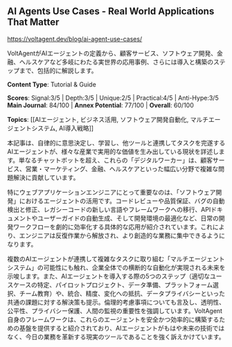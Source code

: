 ## AI Agents Use Cases - Real World Applications That Matter

https://voltagent.dev/blog/ai-agent-use-cases/

VoltAgentがAIエージェントの定義から、顧客サービス、ソフトウェア開発、金融、ヘルスケアなど多岐にわたる実世界の応用事例、さらには導入と構築のステップまで、包括的に解説します。

**Content Type**: Tutorial & Guide

**Scores**: Signal:3/5 | Depth:3/5 | Unique:2/5 | Practical:4/5 | Anti-Hype:3/5
**Main Journal**: 84/100 | **Annex Potential**: 77/100 | **Overall**: 60/100

**Topics**: [[AIエージェント, ビジネス活用, ソフトウェア開発自動化, マルチエージェントシステム, AI導入戦略]]

本記事は、自律的に意思決定し、学習し、他ツールと連携してタスクを完遂するAIエージェントが、様々な産業で実用的な価値を生み出している現状を詳述します。単なるチャットボットを超え、これらの「デジタルワーカー」は、顧客サービス、営業・マーケティング、金融、ヘルスケアといった幅広い分野で複雑な問題解決に貢献しています。

特にウェブアプリケーションエンジニアにとって重要なのは、「ソフトウェア開発」におけるエージェントの活用です。コードレビューや品質保証、バグの自動検出と修正、レガシーコードの新しい言語やフレームワークへの移行、APIドキュメントやユーザーガイドの自動生成、そして開発環境の最適化など、日常の開発ワークフローを劇的に効率化する具体的な応用が紹介されています。これにより、エンジニアは反復作業から解放され、より創造的な業務に集中できるようになります。

複数のAIエージェントが連携して複雑なタスクに取り組む「マルチエージェントシステム」の可能性にも触れ、企業全体での横断的な自動化が実現される未来を示唆します。また、AIエージェントを導入する際の5つのステップ（適切なユースケースの特定、パイロットプロジェクト、データ準備、プラットフォーム選択、チーム教育）や、統合、精度、変化への抵抗、データプライバシーといった共通の課題に対する解決策も提示。倫理的考慮事項についても言及し、透明性、公平性、プライバシー保護、人間の監視の重要性を強調しています。VoltAgent自身のフレームワークは、これらのエージェントを安全かつ効率的に構築するための基盤を提供すると紹介されており、AIエージェントがもはや未来の技術ではなく、今日の業務を革新する現実のツールであることを強く訴えかけています。
